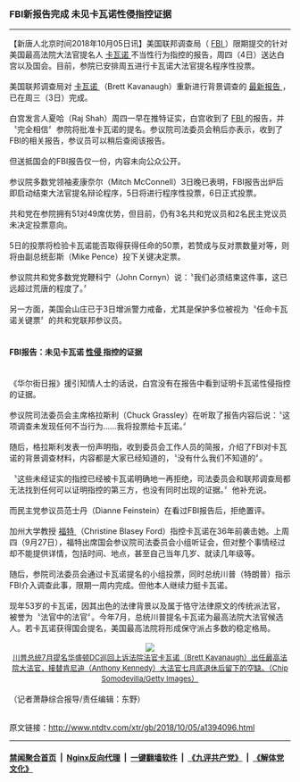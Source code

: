 ### FBI新报告完成  未见卡瓦诺性侵指控证据
------------------------

<div class="wysiwyg">
 【新唐人北京时间2018年10月05日讯】美国联邦调查局（
 <a href="http://www.ntdtv.com/xtr/gb/articlelistbytag_FBI.html" target="_blank">
  FBI
 </a>
 ）限期提交的针对美国最高法院大法官提名人
 <a href="http://www.ntdtv.com/xtr/gb/articlelistbytag_卡瓦诺.html" target="_blank">
  卡瓦诺
 </a>
 不当性行为指控的报告，周四（4日）送达白宫以及国会。目前，参院已安排周五进行卡瓦诺大法官提名程序性投票。
 <br/>
 <br/>
 美国联邦调查局对
 <a href="http://www.ntdtv.com/xtr/gb/articlelistbytag_卡瓦诺.html" target="_blank">
  卡瓦诺
 </a>
 （Brett Kavanaugh）重新进行背景调查的
 <a href="http://www.ntdtv.com/xtr/gb/articlelistbytag_最新报告.html" target="_blank">
  最新报告
 </a>
 ，已在周三（3日）完成。
 <br/>
 <br/>
 白宫发言人夏哈（Raj Shah）周四一早在推特证实，白宫收到了
 <a href="http://www.ntdtv.com/xtr/gb/articlelistbytag_FBI.html" target="_blank">
  FBI
 </a>
 的报告，并〝完全相信〞参院将批准卡瓦诺的提名。参议院司法委员会稍后亦表示，收到了FBI的相关报告，参议员可以稍后查阅该报告。
 <br/>
 <br/>
 但送抵国会的FBI报告仅一份，内容未向公众公开。
 <br/>
 <br/>
 参议院多数党领袖麦康奈尔（Mitch McConnell）3日晚已表明，FBI报告出炉后即启动结束大法官提名辩论程序，5日将进行程序性投票，6日正式投票。
 <br/>
 <br/>
 共和党在参院拥有51对49席优势，但目前，仍有3名共和党议员和2名民主党议员未决定投票意向。
 <br/>
 <br/>
 5日的投票将检验卡瓦诺能否取得获得任命的50票，若赞成与反对票数量对等，则将由副总统彭斯（Mike Pence）投下关键决定票。
 <br/>
 <br/>
 参议院共和党多数党党鞭科宁（John Cornyn）说：〝我们必须结束这件事，这已远超过荒唐的程度了。〞
 <br/>
 <br/>
 另一方面，美国会山庄已于3日增派警力戒备，尤其是保护多位被视为〝任命卡瓦诺关键票〞的共和党联邦参议员。
 <br/>
 <br/>
 <h4>
  FBI报告：未见卡瓦诺
  <a href="http://www.ntdtv.com/xtr/gb/articlelistbytag_性侵.html" target="_blank">
   性侵
  </a>
  指控的证据
 </h4>
 <br/>
 《华尔街日报》援引知情人士的话说，白宫没有在报告中看到证明卡瓦诺性侵指控的证据。
 <br/>
 <br/>
 参议院司法委员会主席格拉斯利（Chuck Grassley）在听取了报告内容后说：〝这项调查未发现任何不当行为……我将投票给卡瓦诺。〞
 <br/>
 <br/>
 随后，格拉斯利发表一份声明指，收到委员会工作人员的简报，介绍了FBI对卡瓦诺的背景调查材料，内容都是大家已经知道的，〝没有什么我们不知道的〞。
 <br/>
 <br/>
 〝这些未经证实的指控已经被卡瓦诺明确地一再拒绝，司法委员会和联邦调查局都无法找到任何可以证明指控的第三方，也没有同时出现的证据。〞他补充说。
 <br/>
 <br/>
 而民主党参议员范士丹（Dianne Feinstein）在看过FBI报告后，拒绝置评。
 <br/>
 <br/>
 加州大学教授
 <a href="http://www.ntdtv.com/xtr/gb/articlelistbytag_福特.html" target="_blank">
  福特
 </a>
 （Christine Blasey Ford）指控卡瓦诺在36年前袭击她。上周四（9月27日），福特出席国会参议院司法委员会小组听证会，但对整个事情经过却不能提供详情，包括时间、地点，甚至自己当年几岁、就读几年级等。
 <br/>
 <br/>
 随后，参院司法委员会通过卡瓦诺提名的小组投票，同时总统川普（特朗普）指示FBI介入调查此事，限期一周内完成。但他本人继续力挺卡瓦诺。
 <br/>
 <br/>
 现年53岁的卡瓦诺，因其出色的法律背景以及属于恪守法律原文的传统派法官，被誉为〝法官中的法官〞。今年7月，总统川普提名卡瓦诺为最高法院大法官候选人。若卡瓦诺获得国会提名，美国最高法院将形成保守派占多数的稳定格局。
 <br/>
 <center>
  <br/>
  <a href="http://imgs.ntdtv.com/pic/2018/10-5/p9065241a385729178.jpg" target="_blank">
   <img border="0" src="http://imgs.ntdtv.com/pic/2018/10-5/p9065241a385729178-ss.jpg"/>
   <br/>
   <font size="-1">
    川普总统7月提名华盛顿DC巡回上诉法院法官卡瓦诺（Brett Kavanaugh）出任最高法院大法官，接替肯尼迪（Anthony Kennedy）大法官七月底退休后留下的空缺。（Chip Somodevilla/Getty Images）
   </font>
  </a>
  <br/>
 </center>
 <br/>
 （记者萧静综合报导/责任编辑：东野）
</div>

<br/>原文链接：http://www.ntdtv.com/xtr/gb/2018/10/05/a1394096.html


------------------------
#### [禁闻聚合首页](https://github.com/gfw-breaker/banned-news/blob/master/README.md) &nbsp;|&nbsp; [Nginx反向代理](https://github.com/gfw-breaker/open-proxy/blob/master/README.md) &nbsp;|&nbsp; [一键翻墙软件](https://github.com/gfw-breaker/nogfw/blob/master/README.md) &nbsp;|&nbsp; [《九评共产党》](https://github.com/gfw-breaker/9ping.md/blob/master/README.md#九评之一评共产党是什么) &nbsp;|&nbsp; [《解体党文化》](https://github.com/gfw-breaker/jtdwh.md/blob/master/README.md#绪论)